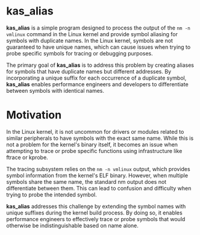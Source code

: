 # kas_alias

**kas_alias** is a simple program designed to process the output of the 
`nm -n vmlinux` command in the Linux kernel and provide symbol aliasing for 
symbols with duplicate names. In the Linux kernel, symbols are not guaranteed 
to have unique names, which can cause issues when trying to probe specific 
symbols for tracing or debugging purposes.

The primary goal of **kas_alias** is to address this problem by creating 
aliases for symbols that have duplicate names but different addresses. 
By incorporating a unique suffix for each occurrence of a duplicate symbol, 
**kas_alias** enables performance engineers and developers to differentiate 
between symbols with identical names.

# Motivation

In the Linux kernel, it is not uncommon for drivers or modules related to 
similar peripherals to have symbols with the exact same name. 
While this is not a problem for the kernel's binary itself, it becomes an 
issue when attempting to trace or probe specific functions using 
infrastructure like ftrace or kprobe.

The tracing subsystem relies on the `nm -n vmlinux` output, which provides 
symbol information from the kernel's ELF binary. However, when multiple 
symbols share the same name, the standard nm output does not differentiate 
between them. This can lead to confusion and difficulty when trying to 
probe the intended symbol.

**kas_alias** addresses this challenge by extending the symbol names with 
unique suffixes during the kernel build process. By doing so, it enables 
performance engineers to effectively trace or probe symbols that would 
otherwise be indistinguishable based on name alone.

